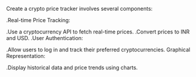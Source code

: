 Create a crypto price tracker involves several components:

.Real-time Price Tracking:

.Use a cryptocurrency API to fetch real-time prices.
.Convert prices to INR and USD.
.User Authentication:

.Allow users to log in and track their preferred cryptocurrencies.
Graphical Representation:

.Display historical data and price trends using charts.

